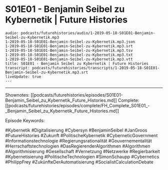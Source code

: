 # S01E01 - Benjamin Seibel zu Kybernetik | Future Histories

```audio-note
audio: podcasts/futurehistories/audio/1-2019-05-18-S01E01-Benjamin-Seibel-zu-Kybernetik.mp3
1-2019-05-18-S01E01-Benjamin-Seibel-zu-Kybernetik.mp3.json
1-2019-05-18-S01E01-Benjamin-Seibel-zu-Kybernetik.mp3.srt
1-2019-05-18-S01E01-Benjamin-Seibel-zu-Kybernetik.mp3.tsv
1-2019-05-18-S01E01-Benjamin-Seibel-zu-Kybernetik.mp3.txt
1-2019-05-18-S01E01-Benjamin-Seibel-zu-Kybernetik.mp3.vtt
title: S01E01 - Benjamin Seibel zu Kybernetik | Future Histories
transcript: podcasts/futurehistories/transcripts/1-2019-05-18-S01E01-Benjamin-Seibel-zu-Kybernetik.mp3.srt
liveUpdate: true
---

```
---

Shownotes: [[podcasts/futurehistories/episodes/S01E01-Benjamin_Seibel_zu_Kybernetik_Future_Histories.md]]
Complete: [[podcasts/futurehistories/episodes/complete/FH_Complete_S01E01_-_Benjamin_Seibel_zu_Kybernetik_Future_Histories.md]]


Episode Keywords:

#Kybernetik #Digitalisierung #Cybersyn #BenjaminSeibel #JanGroos #FutureHistories #Zukunft #PolitischeKybernetik #CyberneticGovernment #Informationstechnologie #Regierungsrationalität #Gouvernementalität #Herrschaftstechnologien #DasRegierenderAlgorithmen #Algorithmen #Algorithmisierung #Gesellschaft #Vernetzung #Netzwerke #Regierbarkeit #Kybernetisierung #PolitischeTechnologien #SimonSchaupp #Cybernetics #PhilippFrey #ZukünfteDerAutomatisierung #SocialistCalculationDebate
